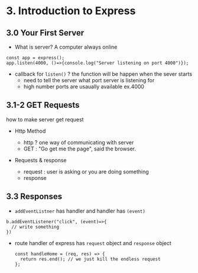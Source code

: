 # 3. Introduction to Express

## 3.0 Your First Server

- What is server? A computer always online

```
const app = express();
app.listen(4000, ()=>{console.log("Server listening on port 4000")});
```

- callback for `listen()` ? the function will be happen when the sever starts
  - need to tell the server what port server is listening for
  - high number ports are usaually available ex.4000

## 3.1-2 GET Requests

how to make server get request

- Http Method

  - http ? one way of communicating with server
  - GET : "Go get me the page", said the browser.

- Requests & response
  - request : user is asking or you are doing something
  - response

## 3.3 Responses

- `addEventListner` has handler and handler has `(event)`

```
b.addEventListener("click", (event)=>{
  // write something
})
```

- route handler of express has `request` object and `response` object
  ```
  const handleHome = (req, res) => {
    return res.end(); // we just kill the endless request
  };
  ```
